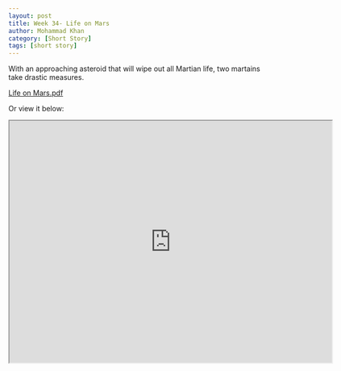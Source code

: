```yaml
---
layout: post
title: Week 34- Life on Mars
author: Mohammad Khan
category: [Short Story]
tags: [short story]
---
```

With an approaching asteroid that will wipe out all Martian life, two martains take drastic measures.



<p><a href="https://drive.google.com/file/d/1mp31bdLe7jwpr2jmOktwisB7uRWmZLdK/view?usp=sharing">
Life on Mars.pdf</a></p>

Or view it below: 
<iframe src="https://drive.google.com/file/d/1mp31bdLe7jwpr2jmOktwisB7uRWmZLdK/preview" width="640" height="480" allow="autoplay"></iframe>